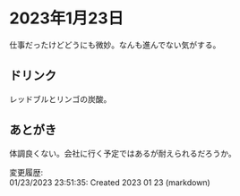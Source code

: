 # 2023年1月23日

仕事だったけどどうにも微妙。なんも進んでない気がする。

## ドリンク

レッドブルとリンゴの炭酸。

## あとがき

体調良くない。会社に行く予定ではあるが耐えられるだろうか。

変更履歴:  
01/23/2023 23:51:35: Created 2023 01 23 (markdown)  
